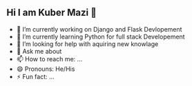 ## Hi I am Kuber Mazi 👋

- 🔭 I’m currently working on Django and Flask Devlopement
- 🌱 I’m currently learning Python for full stack Developement
- 🤔 I’m looking for help with aquiring new knowlage
- 💬 Ask me about 
- 📫 How to reach me: ...
- 😄 Pronouns: He/His
- ⚡ Fun fact: ...

 
